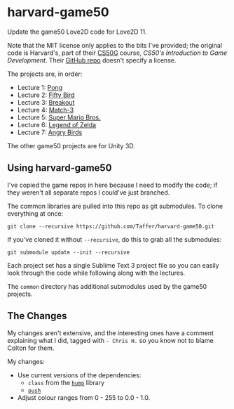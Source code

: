 # harvard-game50

Update the game50 Love2D code for Love2D 11.

Note that the MIT license only applies to the bits I've provided; the original
code is Harvard's, part of their
[CS50G](https://courses.edx.org/courses/course-v1:HarvardX+CS50G+Games/course/)
course, _CS50's Introduction to Game Development_. Their
[GitHub repo](https://github.com/games50) doesn't specify a license.

The projects are, in order:

* Lecture 1: [Pong](https://github.com/games50/pong.git)
* Lecture 2: [Fifty Bird](https://github.com/games50/fifty-bird.git)
* Lecture 3: [Breakout](https://github.com/games50/breakout.git)
* Lecture 4: [Match-3](https://github.com/games50/match3.git)
* Lecture 5: [Super Mario Bros.](https://github.com/games50/mario.git)
* Lecture 6: [Legend of Zelda](https://github.com/games50/zelda.git)
* Lecture 7: [Angry Birds](https://github.com/games50/angrybirds.git)

The other game50 projects are for Unity 3D.

## Using harvard-game50

I've copied the game repos in here because I need to modify the code; if they
weren't all separate repos I could've just branched.

The common libraries are pulled into this repo as git submodules. To clone
everything at once:

```shell
git clone --recursive https://github.com/Taffer/harvard-game50.git
```

If you've cloned it without `--recursive`, do this to grab all the submodules:

```shell
git submodule update --init --recursive
```

Each project set has a single Sublime Text 3 project file so you can easily
look through the code while following along with the lectures.

The `common` directory has additional submodules used by the game50 projects.

## The Changes

My changes aren't extensive, and the interesting ones have a comment explaining
what I did, tagged with `- Chris H.` so you know not to blame Colton for them.

My changes:

* Use current versions of the dependencies:
  * `class` from the [`hump`](https://github.com/vrld/hump) library
  * [`push`](https://github.com/Ulydev/push)
* Adjust colour ranges from 0 - 255 to 0.0 - 1.0.
